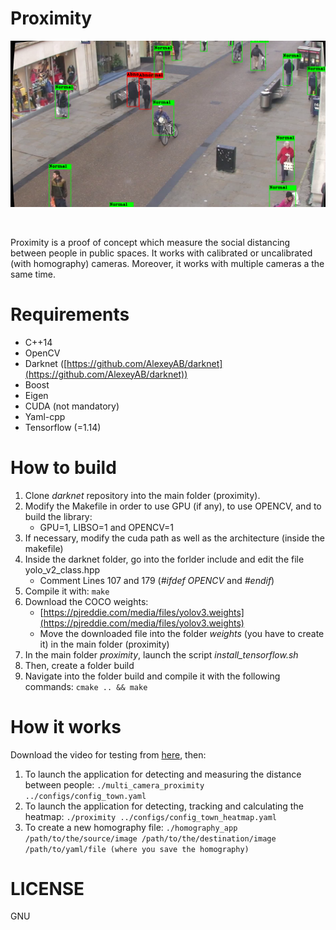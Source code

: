 # Proximity

<p align="center">
<a href="https://www.youtube.com/watch?v=XL8tCEtEvtE"  target="_blank"><img src="images/readme_image.png"/></a>
</p>
<br>

Proximity is a proof of concept which measure the social distancing between people in public spaces. It works with calibrated or uncalibrated (with homography) cameras. Moreover, it works with multiple cameras a the same time.

# Requirements
* C++14
* OpenCV
* Darknet ([https://github.com/AlexeyAB/darknet](https://github.com/AlexeyAB/darknet))
* Boost
* Eigen
* CUDA (not mandatory)
* Yaml-cpp
* Tensorflow (=1.14)

# How to build

1. Clone *darknet* repository into the main folder (proximity).
2. Modify the Makefile in order to use GPU (if any), to use OPENCV, and to build the library:
	- GPU=1, LIBSO=1 and OPENCV=1
3. If necessary, modify the cuda path as well as the architecture (inside the makefile)
4. Inside the darknet folder, go into the forlder include and edit the file yolo_v2_class.hpp
	- Comment Lines 107 and 179 (_#ifdef_ _OPENCV_ and _#endif_)
5. Compile it with: ```make```
6. Download the COCO weights: 
	- [https://pjreddie.com/media/files/yolov3.weights](https://pjreddie.com/media/files/yolov3.weights)
	- Move the downloaded file into the folder *weights* (you have to create it) in the main folder (proximity)
7. In the main folder *proximity*, launch the script *install_tensorflow.sh*
8. Then, create a folder build
9. Navigate into the folder build and compile it with the following commands: ```cmake .. && make```

# How it works
Download the video for testing from [here](https://drive.google.com/open?id=1o5JqqQT9q0Ag6jIHV5id0JNBqZBWgd4i), then:
1. To launch the application for detecting and measuring the distance between people: ```./multi_camera_proximity ../configs/config_town.yaml```
2. To launch the application for detecting, tracking and calculating the heatmap: ```./proximity ../configs/config_town_heatmap.yaml```
3. To create a new homography file: ```./homography_app /path/to/the/source/image /path/to/the/destination/image /path/to/yaml/file (where you save the homography)```

# LICENSE
GNU
